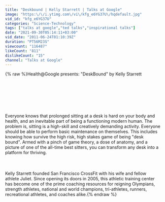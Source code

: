 ```yaml
---
title: "Deskbound | Kelly Starrett | Talks at Google"
image: "https:\/\/i.ytimg.com\/vi\/kfg_e6YG37U\/hqdefault.jpg"
vid_id: "kfg_e6YG37U"
categories: "Science-Technology"
tags: ["talks at google","ted talks","inspirational talks"]
date: "2021-09-30T05:14:11+03:00"
vid_date: "2011-06-24T01:10:39Z"
duration: "PT56M23S"
viewcount: "116487"
likeCount: "811"
dislikeCount: "15"
channel: "Talks at Google"
---
```

{% raw %}Health@Google presents:  &quot;DeskBound&quot; by Kelly Starrett<br /><br /><br /><br /><br /><br /><br /><br />Everyone knows that prolonged sitting at a desk is hard on your body and health, and an inevitable part of being a functioning modern human. The problem is, sitting is a high-skill and creatively demanding activity. Everyone should be able to perform basic maintenance on themselves. This includes knowing how survive the high risk, high stakes game of being &quot;desk bound&quot;. Armed with a pinch of game theory, a dose of anatomy, and a picture of one of the all-time best sitters, you can transform any desk into a platform for thriving.<br /><br /><br /><br />Kelly Starrett founded San Francisco CrossFit with his wife and fellow athlete Juliet. Since opening its doors in 2005, this athletic training center has become one of the prime coaching resources for reigning Olympians, strength athletes, national and world champions, tri-athletes, runners, recreational athletes, and coaches alike.{% endraw %}
